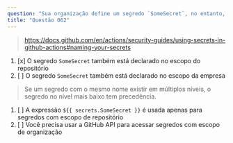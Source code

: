 ```yaml
---
question: "Sua organização define um segredo `SomeSecret`, no entanto, ao referenciar esse segredo em um workflow usando `${{ secrets.SomeSecret }}`, ele fornece um valor diferente do esperado. Qual pode ser a razão para isso?"
title: "Questão 062"
---
```


> https://docs.github.com/en/actions/security-guides/using-secrets-in-github-actions#naming-your-secrets
1. [x] O segredo `SomeSecret` também está declarado no escopo do repositório
1. [ ] O segredo `SomeSecret` também está declarado no escopo da empresa
> Se um segredo com o mesmo nome existir em múltiplos níveis, o segredo no nível mais baixo tem precedência.
1. [ ] A expressão `${{ secrets.SomeSecret }}` é usada apenas para segredos com escopo de repositório
1. [ ] Você precisa usar a GitHub API para acessar segredos com escopo de organização

